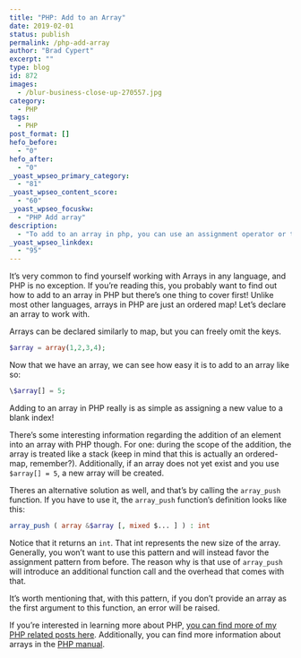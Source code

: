 ```yaml
---
title: "PHP: Add to an Array"
date: 2019-02-01
status: publish
permalink: /php-add-array
author: "Brad Cypert"
excerpt: ""
type: blog
id: 872
images:
  - /blur-business-close-up-270557.jpg
category:
  - PHP
tags:
  - PHP
post_format: []
hefo_before:
  - "0"
hefo_after:
  - "0"
_yoast_wpseo_primary_category:
  - "81"
_yoast_wpseo_content_score:
  - "60"
_yoast_wpseo_focuskw:
  - "PHP Add array"
description:
  - "To add to an array in php, you can use an assignment operator or the array_push function. However, it's strongly advised to use the assignment operator."
_yoast_wpseo_linkdex:
  - "95"
---
```


It’s very common to find yourself working with Arrays in any language, and PHP is no exception. If you’re reading this, you probably want to find out how to add to an array in PHP but there’s one thing to cover first! Unlike most other languages, arrays in PHP are just an ordered map! Let’s declare an array to work with.

Arrays can be declared similarly to map, but you can freely omit the keys.

```php
$array = array(1,2,3,4);
```

Now that we have an array, we can see how easy it is to add to an array like so:

```php
\$array[] = 5;
```

Adding to an array in PHP really is as simple as assigning a new value to a blank index!

There’s some interesting information regarding the addition of an element into an array with PHP though. For one: during the scope of the addition, the array is treated like a stack (keep in mind that this is actually an ordered-map, remember?). Additionally, if an array does not yet exist and you use `$array[] = 5`, a new array will be created.

Theres an alternative solution as well, and that’s by calling the `array_push` function. If you have to use it, the `array_push` function’s definition looks like this:

```php
array_push ( array &$array [, mixed $... ] ) : int
```

Notice that it returns an `int`. That int represents the new size of the array. Generally, you won’t want to use this pattern and will instead favor the assignment pattern from before. The reason why is that use of `array_push` will introduce an additional function call and the overhead that comes with that.

It’s worth mentioning that, with this pattern, if you don’t provide an array as the first argument to this function, an error will be raised.

If you’re interested in learning more about PHP, [you can find more of my PHP related posts here](/tags/php/). Additionally, you can find more information about arrays in the [PHP manual](http://php.net/manual/en/language.types.array.php).
